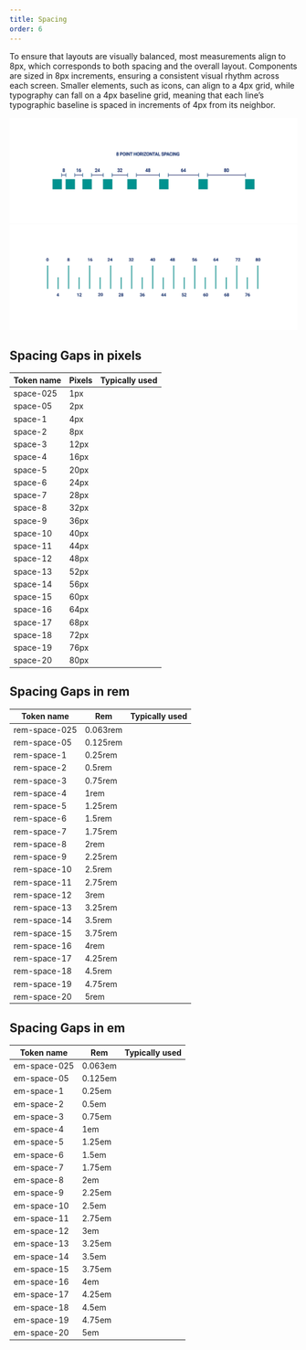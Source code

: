 ```yaml
---
title: Spacing
order: 6
---
```


To ensure that layouts are visually balanced, most measurements align to 8px, which corresponds to both spacing and the overall layout. Components are sized in 8px increments, ensuring a consistent visual rhythm across each screen.
Smaller elements, such as icons, can align to a 4px grid, while typography can fall on a 4px baseline grid, meaning that each line’s typographic baseline is spaced in increments of 4px from its neighbor.

![](../md_components/static/spacing1.png)
![](../md_components/static/8px_spacing.png)


## Spacing Gaps in pixels
| Token name         | Pixels           | Typically used | 
| ------------------ | ---------------- | -------------- |
| space-025            | 1px              |                |
| space-05             | 2px              |                |
| space-1              | 4px              |                |
| space-2              | 8px              |                |
| space-3              | 12px             |                |
| space-4              | 16px             |                |
| space-5              | 20px             |                |
| space-6              | 24px             |                |
| space-7              | 28px             |                |
| space-8              | 32px             |                |
| space-9              | 36px             |                |
| space-10             | 40px             |                |
| space-11             | 44px             |                |
| space-12             | 48px             |                |
| space-13             | 52px             |                |
| space-14             | 56px             |                |
| space-15             | 60px             |                |
| space-16             | 64px             |                |
| space-17             | 68px             |                |
| space-18             | 72px             |                |
| space-19             | 76px             |                |
| space-20             | 80px             |                |


## Spacing Gaps in rem
| Token name                  | Rem          | Typically used | 
| --------------------------- | ------------ | -------------- |
| rem-space-025            | 0.063rem     |                |
| rem-space-05             | 0.125rem     |                |
| rem-space-1              | 0.25rem      |                |
| rem-space-2              | 0.5rem       |                |
| rem-space-3              | 0.75rem      |                |
| rem-space-4              | 1rem         |                |
| rem-space-5              | 1.25rem      |                |
| rem-space-6              | 1.5rem       |                |
| rem-space-7              | 1.75rem      |                |
| rem-space-8              | 2rem         |                |
| rem-space-9              | 2.25rem      |                |
| rem-space-10             | 2.5rem       |                |
| rem-space-11             | 2.75rem      |                |
| rem-space-12             | 3rem         |                |
| rem-space-13             | 3.25rem      |                |
| rem-space-14             | 3.5rem       |                |
| rem-space-15             | 3.75rem      |                |
| rem-space-16             | 4rem         |                |
| rem-space-17             | 4.25rem      |                |
| rem-space-18             | 4.5rem       |                |
| rem-space-19             | 4.75rem      |                |
| rem-space-20             | 5rem         |                |

## Spacing Gaps in em
| Token name                  | Rem          | Typically used | 
| --------------------------- | ------------ | -------------- |
| em-space-025            | 0.063em     |                |
| em-space-05             | 0.125em     |                |
| em-space-1              | 0.25em      |                |
| em-space-2              | 0.5em       |                |
| em-space-3              | 0.75em      |                |
| em-space-4              | 1em         |                |
| em-space-5              | 1.25em      |                |
| em-space-6              | 1.5em       |                |
| em-space-7              | 1.75em      |                |
| em-space-8              | 2em         |                |
| em-space-9              | 2.25em      |                |
| em-space-10             | 2.5em       |                |
| em-space-11             | 2.75em      |                |
| em-space-12             | 3em         |                |
| em-space-13             | 3.25em      |                |
| em-space-14             | 3.5em       |                |
| em-space-15             | 3.75em      |                |
| em-space-16             | 4em         |                |
| em-space-17             | 4.25em      |                |
| em-space-18             | 4.5em       |                |
| em-space-19             | 4.75em      |                |
| em-space-20             | 5em         |                |
